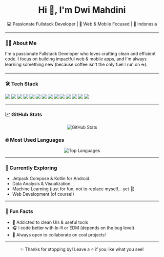 <h1 align="center">Hi 👋, I'm Dwi Mahdini</h1>
<p align="center">💻 Passionate Fullstack Developer | 🎯 Web & Mobile Focused | 📍 Indonesia</p>

---

### 👨‍💻 About Me
I'm a passionate Fullstack Developer who loves crafting clean and efficient code. I focus on building impactful web & mobile apps, and I'm always learning something new (because coffee isn't the only fuel I run on ☕).

---

### 🛠 Tech Stack
<p>
  <img src="https://img.shields.io/badge/HTML5-E34F26?style=for-the-badge&logo=html5&logoColor=white"/>
  <img src="https://img.shields.io/badge/CSS3-1572B6?style=for-the-badge&logo=css3&logoColor=white"/>
  <img src="https://img.shields.io/badge/JavaScript-F7DF1E?style=for-the-badge&logo=javascript&logoColor=black"/>
  <img src="https://img.shields.io/badge/React-20232A?style=for-the-badge&logo=react&logoColor=61DAFB"/>
  <img src="https://img.shields.io/badge/Next.js-000000?style=for-the-badge&logo=next.js&logoColor=white"/>
  <img src="https://img.shields.io/badge/TailwindCSS-38B2AC?style=for-the-badge&logo=tailwind-css&logoColor=white"/>
  <img src="https://img.shields.io/badge/Node.js-339933?style=for-the-badge&logo=nodedotjs&logoColor=white"/>
  <img src="https://img.shields.io/badge/Express.js-404D59?style=for-the-badge&logo=express&logoColor=white"/>
  <img src="https://img.shields.io/badge/PostgreSQL-316192?style=for-the-badge&logo=postgresql&logoColor=white"/>
  <img src="https://img.shields.io/badge/Firebase-ffca28?style=for-the-badge&logo=firebase&logoColor=black"/>
  <img src="https://img.shields.io/badge/Android-3DDC84?style=for-the-badge&logo=android&logoColor=white"/>
  <img src="https://img.shields.io/badge/Python-3776AB?style=for-the-badge&logo=python&logoColor=white"/>
  <img src="https://img.shields.io/badge/FastAPI-009688?style=for-the-badge&logo=fastapi&logoColor=white"/>
  <img src="https://img.shields.io/badge/Java-007396?style=for-the-badge&logo=java&logoColor=white"/>
</p>

---

### 📈 GitHub Stats
<p align="center">
  <img src="https://github-readme-stats.vercel.app/api?username=novryanda&theme=radical&hide_border=false&include_all_commits=true&count_private=true" alt="GitHub Stats"/>
</p>

### 🔥 Most Used Languages
<p align="center">
  <img src="https://github-readme-stats.vercel.app/api/top-langs/?username=novryanda&theme=radical&hide_border=false&layout=compact" alt="Top Languages"/>
</p>

---

### 🚀 Currently Exploring
- Jetpack Compose & Kotlin for Android
- Data Analysis & Visualization
- Machine Learning (just for fun, not to replace myself... yet 🤖)
- Web Development (of course!)

---

### 🧩 Fun Facts
- 🧼 Addicted to clean UIs & useful tools
- 🎧 I code better with lo-fi or EDM (depends on the bug level)
- 🤝 Always open to collaborate on cool projects!

---

<p align="center">✨ Thanks for stopping by! Leave a ⭐ if you like what you see!</p>
